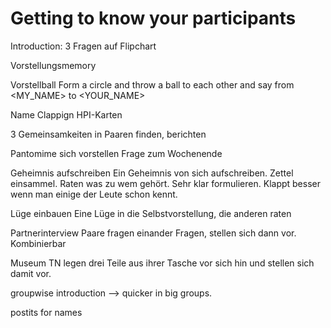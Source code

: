 
# Getting to know your participants

Introduction: 3 Fragen auf Flipchart

Vorstellungsmemory		

Vorstellball	Form a circle and throw a ball to each 
other and say from <MY_NAME> to <YOUR_NAME>	

Name Clappign	HPI-Karten	

3 Gemeinsamkeiten	in Paaren finden, berichten

Pantomime sich vorstellen
Frage zum Wochenende	

Geheimnis aufschreiben	Ein Geheimnis von sich aufschreiben. Zettel einsammel. Raten was zu wem gehört. Sehr klar formulieren. Klappt besser wenn man einige der Leute schon kennt.

Lüge einbauen	Eine Lüge in die Selbstvorstellung, die anderen raten

Partnerinterview	Paare fragen einander Fragen, stellen sich dann vor. Kombinierbar

Museum	TN legen drei Teile aus ihrer Tasche vor sich hin und stellen sich damit vor.

groupwise introduction --> quicker in big groups.

postits for names
